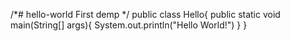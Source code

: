 /*# hello-world
First demp
*/
public class Hello{
  public static void main(String[] args){
    System.out.println("Hello World!")
  }
}
